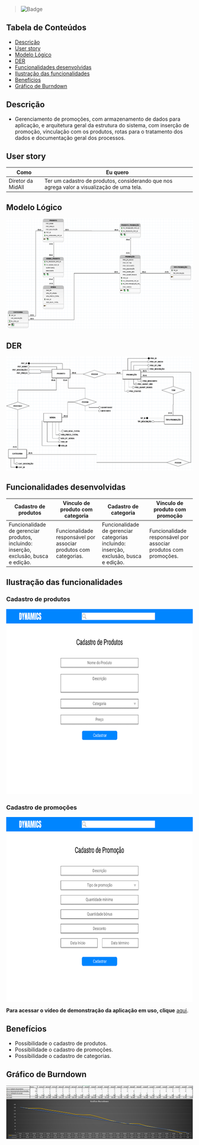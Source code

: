 

> ![Badge](https://img.shields.io/badge/STATUS-CONCLU%C3%8DDO-green)

## Tabela de Conteúdos

 * [Descrição](#descrição)
 * [User story](#user-story)  
 * [Modelo Lógico](#modelo-logico)
 * [DER](#der)
 * [Funcionalidades desenvolvidas](#funcionalidades-desenvolvidas)
 * [Ilustração das funcionalidades](#ilustração-das-funcionalidades)
 * [Benefícios](#benefícios)
 * [Gráfico de Burndown](#gráfico-de-burndown)  



## Descrição

- Gerenciamento de promoções, com armazenamento de dados para aplicação, e arquitetura geral da estrutura do sistema, com inserção de promoção, vinculação com os produtos, rotas para o tratamento dos dados e documentação geral dos processos.

<p align="justified"> 

## User story
 
 | Como | Eu quero | 
 | ------- | ------- |
 | Diretor da MidAll | Ter um cadastro de produtos, considerando que nos agrega valor a visualização de uma tela. |  
 
## Modelo Lógico
 
![](https://github.com/TudoDigital/Dynamics/blob/develop-sprint-1/Docs/DER/V4/DYNAMICS_LOGICO_V4.png) 
 
##  DER  
  
![](https://github.com/TudoDigital/Dynamics/blob/develop-sprint-1/Docs/DER/V4/DER-DYNAMICS_V4.png) 
 
## Funcionalidades desenvolvidas
  
 | Cadastro de produtos | Vínculo de produto com categoria | Cadastro de categoria | Vínculo de produto com promoção  |
 | ------- | ------- | ------- |  ------- |
 | Funcionalidade de gerenciar produtos, incluindo: inserção, exclusão, busca e edição. | Funcionalidade responsável por associar produtos com categorias. | Funcionalidade de gerenciar categorias incluindo: inserção, exclusão, busca e edição. | Funcionalidade responsável por associar produtos com promoções.
   
  
 ## Ilustração das funcionalidades  
  
  ### Cadastro de produtos
  
  <p align="left">
  <img src="https://github.com/TudoDigital/Dynamics/blob/NeyDiniz-patch-1/Docs/Wireframes/Cadastro%20de%20Produtos%20-%20Dynamics%20by%20Tudo%20Digital.png?w=400"height="500" width="650" />
   <p align="right">
    
  ### Cadastro de promoções   
  <p align="left">
  <img align="center" alt="TD-Slack" height="500" width="650" src="https://github.com/TudoDigital/Dynamics/blob/develop_v0_main/Docs/Wireframes/Cadastro%20de%20Promo%C3%A7%C3%A3o%20-%20Dynamics%20by%20Tudo%20Digital.png">
   <p align="right">
   
    
  **Para acessar o vídeo de demonstração da aplicação em uso, clique** [aqui](https://youtu.be/sdRqdbU9_hM).  

 ## Benefícios
  
  - Possibilidade o cadastro de produtos.
  - Possibilidade o cadastro de promoções. 
  - Possibilidade o cadastro de categorias.

  
  
  
 ## Gráfico de Burndown
    
  
  ![](https://github.com/TudoDigital/Dynamics/blob/NeyDiniz-patch-1/Docs/Images/GB1.png)
  
  
  

  
  
  
  
 

